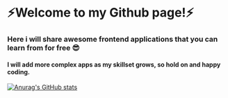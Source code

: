 

# ⚡Welcome to my Github page!⚡

### Here i will share awesome frontend applications that you can learn from for free 😎
#### I will add more complex apps as my skillset grows, so hold on and happy coding.

[![Anurag's GitHub stats](https://github-readme-stats.vercel.app/api?username=thomaslaukkanen)](https://github.com/anuraghazra/github-readme-stats)

<!--
**ThomasLaukkanen/ThomasLaukkanen** is a ✨ _special_ ✨ repository because its `README.md` (this file) appears on your GitHub profile.

Here are some ideas to get you started:

- 🔭 I’m currently working on ...
- 🌱 I’m currently learning ...
- 👯 I’m looking to collaborate on ...
- 🤔 I’m looking for help with ...
- 💬 Ask me about ...
- 📫 How to reach me: ...
- 😄 Pronouns: ...
- ⚡ Fun fact: ...
-->

